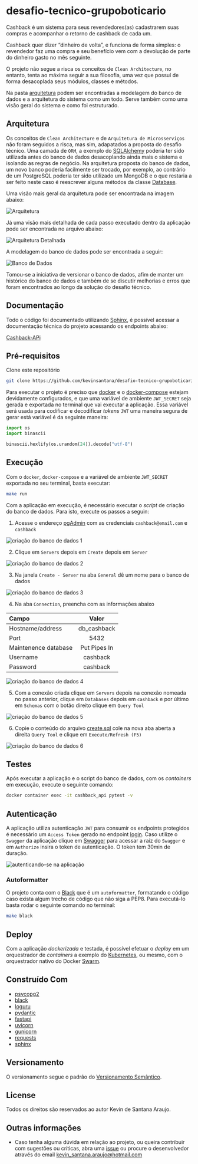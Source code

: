 # desafio-tecnico-grupoboticario
Cashback é um sistema para seus revendedores(as) cadastrarem suas compras e acompanhar o retorno de cashback de cada um.

Cashback quer dizer “dinheiro de volta”, e funciona de forma simples: o revendedor faz uma compra e seu benefício vem com a devolução de parte do dinheiro gasto no mês seguinte.

O projeto não segue a risca os conceitos de `Clean Architecture`, no entanto, tenta ao máxima seguir a sua filosofia, uma vez que possuí de forma desacoplada seus módulos, classes e métodos.

Na pasta [arquitetura](arquitetura) podem ser encontradas a modelagem do banco de dados e a arquitetura do sistema como um todo. Serve também como uma visão geral do sistema e como foi estruturado.

## Arquitetura

Os conceitos de `Clean Architecture` e de `Arquitetura de Microsserviços` não foram seguidos a risca, mas sim, adapatados a proposta do desafio técnico. Uma camada de `ORM`, a exemplo do [SQLAlchemy](https://www.sqlalchemy.org/) poderia ter sido utilizada antes do banco de dados desacoplando ainda mais o sistema e isolando as regras de negócio. Na arquitetura proposta do banco de dados, um novo banco poderia facilmente ser trocado, por exemplo, ao contrário de um PostgreSQL poderia ter sido utilizado um MongoDB e o que restaria a ser feito neste caso é reescrever alguns métodos da classe [Database](cashback_api/database/__init__.py).

Uma visão mais geral da arquitetura pode ser encontrada na imagem abaixo:

![Arquitetura](arquitetura/cashback_desenho_tecnico.png)

Já uma visão mais detalhada de cada passo executado dentro da aplicação pode ser encontrada no arquivo abaixo:

![Arquitetura Detalhada](arquitetura/cashback_sequencia_eventos.png)

A modelagem do banco de dados pode ser encontrada a seguir:

![Banco de Dados](arquitetura/er/ER_CASHBACK-0.3.0.png)

Tomou-se a iniciativa de versionar o banco de dados, afim de manter um histórico do banco de dados e também de se discutir melhorias e erros que foram encontrados ao longo da solução do desafio técnico.

## Documentação

Todo o código foi documentado utilizando [Sphinx](https://www.sphinx-doc.org/en/master/), é possível acessar a documentação técnica do projeto acessando os endpoints abaixo:

[Cashback-APi](http://localhost:7000/v1/docs)

## Pré-requisitos

Clone este repositório

```bash
git clone https://github.com/kevinsantana/desafio-tecnico-grupoboticario.git
```

Para executar o projeto é preciso que [docker](https://docs.docker.com/) e o [docker-compose](https://docs.docker.com/compose/) estejam devidamente configurados, e que uma variável de ambiente `JWT_SECRET` seja gerada e exportada no terminal que vai executar a aplicação.
Essa variável será usada para codificar e decodificar _tokens_ `JWT` uma maneira segura de gerar está variável é da seguinte maneira:

```python
import os
import binascii

binascii.hexlify(os.urandom(24)).decode("utf-8")
```

## Execução

Com o `docker`, `docker-compose` e a variável de ambiente `JWT_SECRET` exportada no seu terminal, basta executar:

```bash
make run
```

Com a aplicação em execução, é necessário executar o _script_ de criação do banco de dados. Para isto, execute os passos a seguin:

1. Acesse o endereço [pgAdmin](http://localhost:8032/) com as credenciais `cashback@email.com` e `cashback`

![criação do banco de dados 1](imagens/1.png)

2. Clique em `Servers` depois em `Create` depois em `Server`

![criação do banco de dados 2](imagens/2.png)

3. Na janela `Create - Server` na aba `General` dê um nome para o banco de dados

![criação do banco de dados 3](imagens/3.jpg)

4. Na aba `Connection`, preencha com as informações abaixo


| Campo       | Valor     | 
| :------------- | :----------: |
|  Hostname/address | db_cashback  |
| Port   | 5432 |
| Maintenence database   | Put Pipes In |
| Username   | cashback |
| Password   | cashback |

![criação do banco de dados 4](imagens/4.jpg)

5. Com a conexão criada clique em `Servers` depois na conexão nomeada no passo anterior, clique em `Databases` depois em `cashback` e por último em `Schemas` com o botão direito clique em `Query Tool`

![criação do banco de dados 5](imagens/5.png)

6. Copie o conteúdo do arquivo [create.sql](cashback_api/scripts/create.sql) cole na nova aba aberta a direita `Query Tool` e clique em `Execute/Refresh (F5)`

![criação do banco de dados 6](imagens/6.png)

## Testes

Após executar a aplicação e o script do banco de dados, com os _containers_ em execução, execute o seguinte comando:

```bash
docker container exec -it cashback_api pytest -v
```

## Autenticação

A aplicação utiliza autenticação `JWT` para consumir os endpoints protegidos é necessário um `Access Token` gerado no endpoint [login](http://localhost:7000/v1/login). Caso utilize o `Swagger` da aplicação clique em [Swagger](http://localhost:7000/v1/swagger) para acessar a raíz do `Swagger` e em `Authorize` insira o token de autenticação. O token tem 30min de duração.

![autenticando-se na aplicação](imagens/7.png)

### Autoformatter

O projeto conta com o [Black](https://github.com/psf/black) que é um `autoformatter`, formatando o código caso exista algum trecho de código que não siga a PEP8. Para executá-lo basta rodar o seguinte comando no terminal:

```bash
make black
```

## Deploy

Com a aplicação _dockerizada_ e testada, é possível efetuar o _deploy_ em um orquestrador de _containers_ a exemplo do [Kubernetes](https://kubernetes.io/pt/), ou mesmo, com o orquestrador nativo do Docker [Swarm](https://docs.docker.com/engine/swarm/).

## Construído Com

* [psycopg2](https://www.psycopg.org/)
* [black](https://github.com/psf/black)
* [loguru](https://github.com/Delgan/loguru)
* [pydantic](https://pydantic-docs.helpmanual.io)
* [fastapi](https://fastapi.tiangolo.com)
* [uvicorn](https://www.uvicorn.org)
* [gunicorn](https://gunicorn.org)
* [requests](https://requests.readthedocs.io/en/master/)
* [sphinx](https://www.sphinx-doc.org/en/master/)

## Versionamento

O versionamento segue o padrão do [Versionamento Semântico](http://semver.org/).

## License

Todos os direitos são reservados ao autor Kevin de Santana Araujo.

## Outras informações

* Caso tenha alguma dúvida em relação ao projeto, ou queira contribuir com sugestões ou críticas, abra uma [issue]() ou procure o desenvolvedor através do email kevin_santana.araujo@hotmail.com
